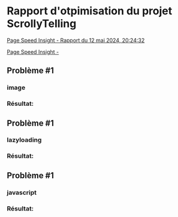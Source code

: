 # Rapport d'otpimisation du projet ScrollyTelling

[Page Speed Insight - Rapport du 12 mai 2024, 20:24:32](https://pagespeed.web.dev/analysis/https-jeremy-tim-momo-com/6t0967kcse?form_factor=mobile)

[Page Speed Insight - ]()

## Problème #1
### image
###
### Résultat: 

## Problème #1
### lazyloading
###
### Résultat: 

## Problème #1
### javascript
###
### Résultat: 
